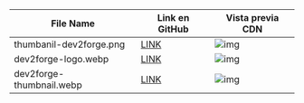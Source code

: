 | File Name| Link en GitHub| Vista previa CDN |
| ---- | ---- | ---- |
| thumbanil-dev2forge.png | [LINK](https://cdn.jsdelivr.net/gh/tutosrive/images-projects-srm-trg@main/dev2forge/thumbanil-dev2forge.png) | ![img](https://cdn.jsdelivr.net/gh/tutosrive/images-projects-srm-trg@main/dev2forge/thumbanil-dev2forge.png) |
| dev2forge-logo.webp | [LINK](https://cdn.jsdelivr.net/gh/tutosrive/images-projects-srm-trg@main/dev2forge/thumbanil-dev2forge.png) | ![img](https://cdn.jsdelivr.net/gh/tutosrive/images-projects-srm-trg@main/dev2forge/dev2forge-logo.webp) |
| dev2forge-thumbnail.webp | [LINK](https://cdn.jsdelivr.net/gh/tutosrive/images-projects-srm-trg@main/dev2forge/thumbanil-dev2forge.png) | ![img](https://cdn.jsdelivr.net/gh/tutosrive/images-projects-srm-trg@main/dev2forge/thumbanil-dev2forge1.webp) |
